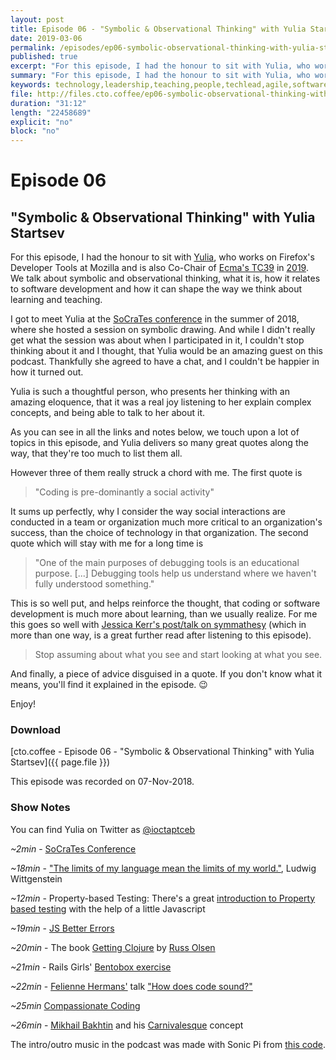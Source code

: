 ```yaml
---
layout: post
title: Episode 06 - "Symbolic & Observational Thinking" with Yulia Startsev
date: 2019-03-06
permalink: /episodes/ep06-symbolic-observational-thinking-with-yulia-startsev
published: true
excerpt: "For this episode, I had the honour to sit with Yulia, who works on Firefox's Developer Tools at Mozilla and is also Co-Chair of Ecma's TC39 in 2019. We talk about symbolic and observational thinking, what it is, how it relates to software development and how it can shape the way we think about learning and teaching."
summary: "For this episode, I had the honour to sit with Yulia, who works on Firefox's Developer Tools at Mozilla and is also Co-Chair of Ecma's TC39 in 2019. We talk about symbolic and observational thinking, what it is, how it relates to software development and how it can shape the way we think about learning and teaching."
keywords: technology,leadership,teaching,people,techlead,agile,softwaredevelopment,javascript,compassionatecoding
file: http://files.cto.coffee/ep06-symbolic-observational-thinking-with-yulia-startsev/cto.coffee__ep06.mp3
duration: "31:12"
length: "22458689"
explicit: "no"
block: "no"
---
```


# Episode 06
## "Symbolic & Observational Thinking" with Yulia Startsev

For this episode, I had the honour to sit with [Yulia][@ioctaptceb], who works on Firefox's Developer Tools at Mozilla
and is also Co-Chair of [Ecma's TC39][tc39] in [2019][tc39-2019].  
We talk about symbolic and observational thinking, what it is, how it relates to software development and how it can
shape the way we think about learning and teaching.

I got to meet Yulia at the [SoCraTes conference][socrates] in the summer of 2018, where she hosted a session on symbolic
drawing. And while I didn't really get what the session was about when I participated in it, I couldn't stop thinking
about it and I thought, that Yulia would be an amazing guest on this podcast. Thankfully she agreed to have a chat, and
I couldn't be happier in how it turned out.

Yulia is such a thoughtful person, who presents her thinking with an amazing eloquence, that it was a real joy listening
to her explain complex concepts, and being able to talk to her about it.  

As you can see in all the links and notes below, we touch upon a lot of topics in this episode, and Yulia delivers so
many great quotes along the way, that they're too much to list them all.

However three of them really struck a chord with me. The first quote is
> "Coding is pre-dominantly a social activity"

It sums up perfectly, why I consider the way social interactions are conducted in a team or organization much more
critical to an organization's success, than the choice of technology in that organization.  The second quote which will
stay with me for a long time is

> "One of the main purposes of debugging tools is an educational purpose. [...] Debugging tools help us
> understand where we haven't fully understood something."

This is so well put, and helps reinforce the thought, that coding or software development is much more about learning,
than we usually realize. For me this goes so well with [Jessica Kerr's post/talk on symmathesy][symmathesy] (which in
more than one way, is a great further read after listening to this episode).

> Stop assuming about what you see and start looking at what you see.

And finally, a piece of advice disguised in a quote. If you don't know what it means, you'll find it explained in the
episode. 😉

Enjoy!


### Download

[cto.coffee - Episode 06 - "Symbolic & Observational Thinking" with Yulia Startsev]({{ page.file }})

This episode was recorded on 07-Nov-2018.


### Show Notes

You can find Yulia on Twitter as [@ioctaptceb][@ioctaptceb]

_~2min_ - [SoCraTes Conference][socrates]

_~18min_ - ["The limits of my language mean the limits of my world."][wittgenstein], Ludwig Wittgenstein

_~12min_ - Property-based Testing: There's a great [introduction to Property based testing][pbt-intro] with the help of
a little Javascript

_~19min_ - [JS Better Errors][jsbettererrors]

_~20min_ - The book [Getting Clojure][gettingclojure] by [Russ Olsen][russolsen]

_~21min_ - Rails Girls' [Bentobox exercise][bentoexercise]

_~22min_ - [Felienne Hermans'][felienne] talk ["How does code sound?"][howdoescodesound]

_~25min_ [Compassionate Coding][compassionate-coding]

_~26min_ - [Mikhail Bakhtin][bakhtin] and his [Carnivalesque][carnivalesque] concept



The intro/outro music in the podcast was made with Sonic Pi from [this code][intro-music].

[contact]: /contact/
[@ioctaptceb]: https://twitter.com/ioctaptceb
[tc39]: https://www.ecma-international.org/memento/tc39.htm
[tc39-2019]: https://twitter.com/gesa/status/1067510472423788544
[intro-music]: https://github.com/benjmin-r/music/blob/master/2017-12-04_cto.coffee-intro.rb
[jsbettererrors]: https://github.com/codehag/js-better-errors/
[compassionate-coding]: https://medium.com/compassionate-coding/its-time-to-retire-rtfm-31acdfef654f
[wittgenstein]: https://en.wikiquote.org/wiki/Ludwig_Wittgenstein
[pbt-intro]: https://hackernoon.com/property-based-testing-4330e3e77381
[socrates]: https://socrates-conference.de/
[gettingclojure]: https://pragprog.com/book/roclojure/getting-clojure
[russolsen]: https://twitter.com/russolsen
[bentoexercise]: https://speakerdeck.com/railsgirls/rails-girls-bentobox-exercise
[howdoescodesound]: http://www.curry-on.org/2018/sessions/how-does-code-sound.html
[felienne]: https://twitter.com/felienne
[carnivalesque]: https://en.wikipedia.org/wiki/Carnivalesque
[bakhtin]: https://en.wikipedia.org/wiki/Mikhail_Bakhtin
[symmathesy]: https://the-composition.com/the-origins-of-opera-and-the-future-of-programming-bcdaf8fbe960
